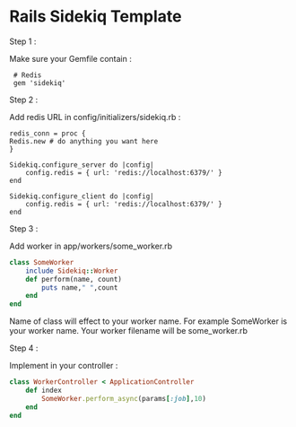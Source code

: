 # Rails Sidekiq Template

Step 1 :

Make sure your Gemfile contain :


```Gemfile
 # Redis
 gem 'sidekiq'
```
 
Step 2 :

Add redis URL in config/initializers/sidekiq.rb :


```Gemfile
redis_conn = proc {
Redis.new # do anything you want here
}

Sidekiq.configure_server do |config|
	config.redis = { url: 'redis://localhost:6379/' }
end

Sidekiq.configure_client do |config|
	config.redis = { url: 'redis://localhost:6379/' }
end
```


Step 3 :

Add worker in app/workers/some_worker.rb 

```Ruby
class SomeWorker
	include Sidekiq::Worker
	def perform(name, count)
		puts name," ",count
	end
end
```

Name of class will effect to your worker name. For example SomeWorker is your worker name. Your worker filename will be some_worker.rb 


Step 4 :

Implement in your controller :


```Ruby
class WorkerController < ApplicationController
	def index
		SomeWorker.perform_async(params[:job],10)
	end
end
```
